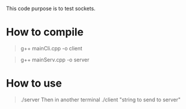 This code purpose is to test sockets.

# How to compile

> g++ mainCli.cpp -o client

> g++ mainServ.cpp -o server

# How to use

> ./server
Then in another terminal
> ./client "string to send to server"
